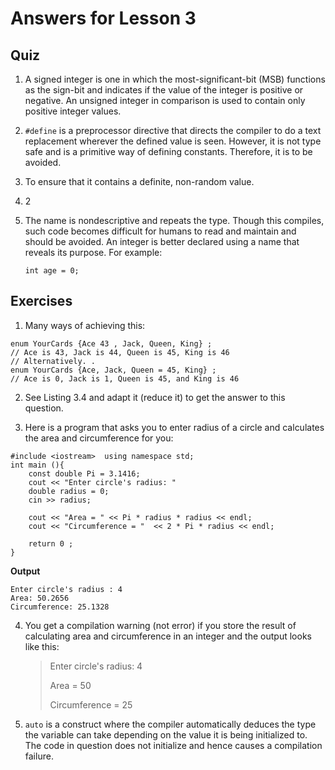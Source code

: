 # Answers for Lesson 3

## Quiz

1. A signed integer is one in which the most-significant-bit (MSB) functions as the sign-bit and indicates if the value of the integer is positive or negative. An unsigned integer in comparison is used to contain only positive integer values. 

2. ```#define``` is a preprocessor directive that directs the compiler to do a text replacement wherever the defined value is seen. However, it is not type safe and is a primitive way of defining constants. Therefore, it is to be avoided.
 
3. To ensure that it contains a definite, non-random value.

4. 2

5. The name is nondescriptive and repeats the type. Though this compiles, such code  becomes difficult for humans to read and maintain and should be avoided. An integer is better declared using a name that reveals its purpose. For example:  
	
	```int age = 0;```

## Exercises

1.	Many ways of achieving this: 

```
enum YourCards {Ace 43 , Jack, Queen, King} ; 
// Ace is 43, Jack is 44, Queen is 45, King is 46
// Alternatively. .
enum YourCards {Ace, Jack, Queen = 45, King} ;	 
// Ace is 0, Jack is 1, Queen is 45, and King is 46
```
 
2.	See Listing 3.4 and adapt it (reduce it) to get the answer to this question.
 
3.	Here is a program that asks you to enter radius of a circle and calculates the area and circumference for you:

```
#include <iostream>	 using namespace std; 
int main (){
	const double Pi = 3.1416;
	cout << "Enter circle's radius: "
	double radius = 0; 
	cin >> radius;

	cout << "Area = " << Pi * radius * radius << endl; 
	cout << "Circumference = "	<< 2 * Pi * radius << endl;
	
	return 0 ;
}

```

**Output**
```
Enter circle's radius : 4
Area: 50.2656
Circumference: 25.1328
```

4.	You get a compilation warning (not error) if you store the result of calculating area and circumference in an integer and the output looks like this:	
	> Enter circle's radius: 4
	>
	> Area = 50
	>
	> Circumference = 25

5. ```auto``` is a construct where the compiler automatically deduces the type the variable can take depending on the value it is being initialized to. The code in question does not initialize and hence causes a compilation failure.
